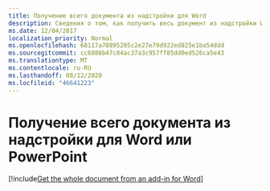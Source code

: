 ```yaml
---
title: Получение всего документа из надстройки для Word
description: Сведения о том, как получить весь документ из надстройки Word.
ms.date: 12/04/2017
localization_priority: Normal
ms.openlocfilehash: 68117a78895205c2e27e79d922ed825e1ba54ddd
ms.sourcegitcommit: cc6886b47c84ac37a3c957ff85dd0ed526ca5e43
ms.translationtype: MT
ms.contentlocale: ru-RU
ms.lasthandoff: 08/12/2020
ms.locfileid: "46641223"
---
```

# <a name="get-the-whole-document-from-an-add-in-for-word-or-powerpoint"></a>Получение всего документа из надстройки для Word или PowerPoint

[!include[Get the whole document from an add-in for Word](../includes/file-get-the-whole-document-from-an-add-in-for-powerpoint-or-word.md)]
